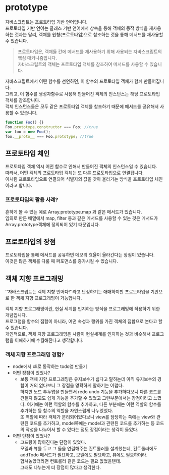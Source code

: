 # prototype

자바스크립트는 프로토타입 기반 언어입니다.  
프로토타입 기반 언어는 클래스 기반 언어에서 상속을 통해 객체의 동작 방식을 재사용하는 것과는 달리, 객체를 원형(프로토타입)으로 참조하는 것을 통해 메서드를 재사용할 수 있습니다.

> 프로토타입은, 객체들 간에 메서드를 재사용하기 위해 사용되는 자바스크립트의 핵심 매커니즘입니다.  
> 자바스크립트의 객체는 프로토타입 객체를 참조하여 메서드를 사용할 수 있습니다.

자바스크립트에서 어떤 함수를 선언하면, 이 함수의 프로토타입 객체가 함께 만들어집니다.  
그리고, 이 함수를 생성자함수로 사용해 만들어진 객체의 인스턴스는 해당 프로토타입 객체를 참조합니다.  
객체 인스턴스들은 모두 같은 프로토타입 객체를 참조하기 때문에 메서드를 공유해서 사용할 수 있습니다.

```javascript
function Foo() {}
Foo.prototype.constructor === Foo; //true
var foo = new Foo();
foo.__proto__ === Foo.prototype; //true
```



  


## 프로토타입 체인

프로토타입 객체 역시 어떤 함수로 인해서 만들어진 객체의 인스턴스일 수 있습니다.  
따라서, 어떤 객체의 프로토타입 객체는 또 다른 프로토타입으로 연결됩니다.  
이처럼 프로토타입으로 연결되어 식별자의 값을 찾아 올라가는 방식을 프로토타입 체인이라고 합니다.   


### 프로토타입의 활용 사례?

흔하게 볼 수 있는 예로 Array.prototype.map 과 같은 메서드가 있습니다.  
임의로 만든 배열에서 map, filter 등과 같은 메서드를 사용할 수 있는 것은 메서드가 Array.prototype객체에 정의되어 있기 때문입니다.  


  

## 프로토타입의 장점

프로토타입을 통해 메서드를 공유하면 메모리 효율이 올라간다는 장점이 있습니다.  
이것은 많은 객체를 다룰 때 퍼포먼스를 증가시킬 수 있습니다.  




## 객체 지향 프로그래밍

''자바스크립트는 객체 지향 언어다!''라고 단정하기는 애매하지만 프로토타입을 기반으로 한 객체 지향 프로그래밍이 가능합니다.  

객체 지향 프로그래밍이란, 현실 세계를 인지하는 방식을 프로그래밍에 적용하기 위한 개념입니다.  
프로그램을 함수의 집합이 아니라, 어떤 속성과 행위를 가진 객체의 집합으로 본다고 할 수 있습니다.  
개인적으로, 객체 지향 프로그래밍은 사람이 현실세계를 인지하는 것과 비슷해서 프로그램을 이해하기에 수월해진다고 생각합니다.



### 객체 지향 프로그래밍 경험?

- node에서 cli로 동작하는 todo앱 만들기
- 어떤 장점이 있었나?
  - 보통 객체 지향 프로그래밍은 유지보수가 쉽다고 말하는데 아직 유지보수의 경험이 거의 없다보니 그 장점을 명확하게 말하기는 어렵다.  
    하지만 노드 투두앱을 만들면서 redo undo 기능을 추가하다보니 다른 코드를 건들지 않고도 쉽게 기능을 추가할 수 있었고 그런부분에서는 장점이라고 느꼈다. 여기에는 이런 역할의 함수를 추가하고, 다른 부분에는 이런 역할의 함수를 추가하는 등 함수의 역할을 자연스럽게 나누었었다.  
    또 역할에 따라 객체가 분리되어있다보니 view를 담당하는 쪽에는 view와 관련된 코드를 추가하고, model쪽에는 model과 관련된 코드를 추가하는 등 코드의 작성을 나누어서 할 수 있다는 점도 장점이라는 생각이 들었다.
- 어떤 단점이 있었나?
  - 코드량이 많아진다는 단점이 있었다.  
    모델과 뷰를 두고 그 둘을 연결해주는 컨트롤러를 설계했는데, 컨트롤러에도 addTodo 메서드가 필요하고, 모델에도 필요하고, 뷰에도 필요하더라.  
    합쳐놓았더라면 컨트롤러 같은 코드는 필요 없었을텐데.  
    그래도 나누는게 더 장점이 많다고 생각한다.

